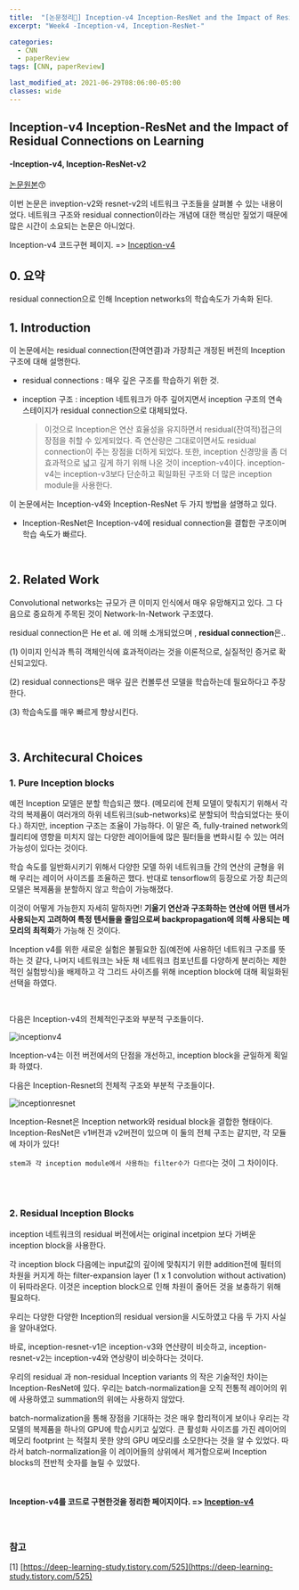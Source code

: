 ```yaml
---
title:  "[논문정리📃] Inception-v4 Inception-ResNet and the Impact of Residual Connections on Learning"
excerpt: "Week4 -Inception-v4, Inception-ResNet-"

categories:
  - CNN
  - paperReview
tags: [CNN, paperReview]

last_modified_at: 2021-06-29T08:06:00-05:00
classes: wide
---
```


## Inception-v4 Inception-ResNet and the Impact of Residual Connections on Learning
#### -Inception-v4, Inception-ResNet-v2

[논문원본](https://arxiv.org/abs/1602.07261)😙

이번 논문은 inveption-v2와 resnet-v2의 네트워크 구조들을 살펴볼 수 있는 내용이었다. 네트워크 구조와 residual connection이라는 개념에 대한 핵심만 짚었기 때문에 많은 시간이 소요되는 논문은 아니었다. 


Inception-v4 코드구현 페이지. => [Inception-v4](https://chaelin0722.github.io/deeplearning/cnn/code/inception_v4_code/)


## 0. 요약

residual connection으로 인해 Inception networks의 학습속도가 가속화 된다.

## 1. Introduction

이 논문에서는 residual connection(잔여연결)과 가장최근 개정된 버전의 Inception구조에 대해 설명한다.

- residual connections : 매우 깊은 구조를 학습하기 위한 것.

- inception 구조 : inception 네트워크가 아주 깊어지면서 inception 구조의 연속 스테이지가 residual connection으로 대체되었다. 
  > 이것으로 Inception은 연산 효율성을 유지하면서 residual(잔여적)접근의 장점을 취할 수 있게되었다. 즉 연산량은 그대로이면서도 residual connection이 주는 장점을 더하게 되었다.
  > 또한, inception 신경망을 좀 더 효과적으로 넓고 깊게 하기 위해 나온 것이 inception-v4이다. inception-v4는 inception-v3보다 단순하고 획일화된 구조와 더 많은 inception module을 사용한다. 


이 논문에서는 Inception-v4와 Inception-ResNet 두 가지 방법을 설명하고 있다. 

  - Inception-ResNet은 Inception-v4에 residual connection을 결합한 구조이며 학습 속도가 빠르다.

<br>

## 2. Related Work

Convolutional networks는 규모가 큰 이미지 인식에서 매우 유망해지고 있다. 그 다음으로 중요하게 주목된 것이 Network-In-Network 구조였다. 

residual connection은 He et al. 에 의해 소개되었으며 , **residual connection**은..

  (1) 이미지 인식과 특히 객체인식에 효과적이라는 것을 이론적으로, 실질적인 증거로 확신되고있다. 

  (2) residual connections은 매우 깊은 컨볼루션 모델을 학습하는데 필요하다고 주장한다. 
  
  (3) 학습속도를 매우 빠르게 향상시킨다.
  
  
<br> 

## 3. Architecural Choices

### 1. Pure Inception blocks
예전 Inception 모델은 분할 학습되곤 했다. (메모리에 전체 모델이 맞춰지기 위해서 각각의 복제품이 여러개의 하위 네트워크(sub-networks)로 분할되어 학습되었다는 뜻이다.) 하지만, inception 구조는 조율이 가능하다. 이 말은 즉, fully-trained network의 퀄리티에 영향을 미치지 않는 다양한 레이어들에 많은 필터들을 변화시킬 수 있는 여러 가능성이 있다는 것이다.

학습 속도를 일반화시키기 위해서 다양한 모델 하위 네트워크들 간의 연산의 균형을 위해 우리는 레이어 사이즈를 조율하곤 했다. 반대로 tensorflow의 등장으로 가장 최근의 모델은 복제품을 분할하지 않고 학습이 가능해졌다. 

이것이 어떻게 가능한지 자세히 말하자면! **기울기 연산과 구조화하는 연산에 어떤 텐서가 사용되는지 고려하여 특정 텐서들을 줄임으로써 backpropagation에 의해 사용되는 메모리의 최적화**가 가능해 진 것이다.



Inception v4를 위한 새로운 실험은 불필요한 짐(예전에 사용하던 네트워크 구조를 뜻하는 것 같다, 나머지 네트워크는 놔둔 채 네트워크 컴포넌트를 다양하게 분리하는 제한적인 실험방식)을 배제하고 각 그리드 사이즈를 위해 inception block에 대해 획일화된 선택을 하였다.

<br>

다음은 Inception-v4의 전체적인구조와 부분적 구조들이다.

![inceptionv4](https://user-images.githubusercontent.com/53431568/123669887-8dffee00-d877-11eb-86a3-72f9d64064b8.JPG)

Inception-v4는 이전 버전에서의 단점을 개선하고, inception block을 균일하게 획일화 하였다.


다음은 Inception-Resnet의 전체적 구조와 부분적 구조들이다.

![inceptionresnet](https://user-images.githubusercontent.com/53431568/123669882-8ccec100-d877-11eb-942a-16f3c01b6cad.JPG)

Inception-Resnet은 Inception network와 residual block을 결합한 형태이다. Inception-ResNet은 v1버전과 v2버전이 있으며 이 둘의 전체 구조는 같지만, 각 모듈에 차이가 있다!

`stem과 각 inception module에서 사용하는 filter수가 다르다`는 것이 그 차이이다. 

<br><br>

### 2. Residual Inception Blocks
inception 네트워크의 residual 버전에서는 original incetpion 보다 가벼운 inception block을 사용한다.

각 inception block 다음에는 input값의 깊이에 맞춰지기 위한 addition전에 필터의 차원을 커지게 하는 filter-expansion layer (1 x 1 convolution without activation) 이 뒤따라온다. 이것은 inception block으로 인해 차원이 줄어든 것을 보충하기 위해 필요하다.

우리는 다양한 다양한 Inception의 residual version을 시도하였고 다음 두 가지 사실을 알아내었다.

바로, inception-resnet-v1은 inception-v3와 연산량이 비슷하고, inception-resnet-v2는 inception-v4와 연상량이 비슷하다는 것이다.


우리의 residual 과 non-residual Inception variants 의 작은 기술적인 차이는 Inception-ResNet에 있다. 우리는 batch-normalization을 오직 전통적 레이어의 위에 사용하였고 summation의 위에는 사용하지 않았다.

batch-normalization을 통해 장점을 기대하는 것은 매우 합리적이게 보이나 우리는 각 모델의 복제품을 하나의 GPU에 학습시키고 싶었다. 큰 활성화 사이즈를 가진 레이어의 메모리 footprint 는 적절치 못한 양의 GPU 메모리를 소모한다는 것을 알 수 있었다. 따라서 batch-normalization을 이 레이어들의 상위에서 제거함으로써 Inception blocks의 전반적 숫자를 늘릴 수 있었다.  

 
<br> 

#### Inception-v4를 코드로 구현한것을 정리한 페이지이다. =>  [Inception-v4](https://chaelin0722.github.io/deeplearning/cnn/code/inception_v4_code/)

<br>

### 참고
[1] [https://deep-learning-study.tistory.com/525](https://deep-learning-study.tistory.com/525)

